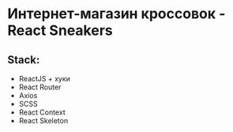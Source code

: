 # Интернет-магазин кроссовок - React Sneakers

## Stack:
- ReactJS + хуки
- React Router
- Axios
- SCSS
- React Context
- React Skeleton




